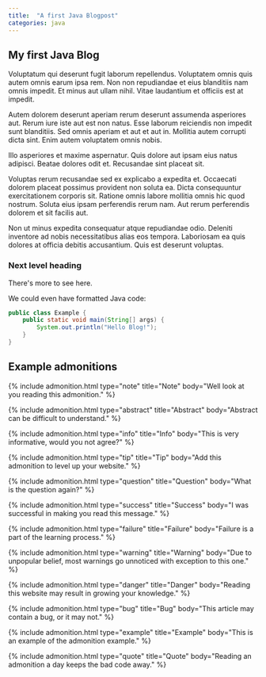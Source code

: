 ```yaml
---
title:  "A first Java Blogpost"
categories: java
---
```


## My first Java Blog
Voluptatum qui deserunt fugit laborum repellendus. Voluptatem omnis quis autem omnis earum ipsa rem. Non non repudiandae et eius blanditiis nam omnis impedit. Et minus aut ullam nihil. Vitae laudantium et officiis est at impedit.

Autem dolorem deserunt aperiam rerum deserunt assumenda asperiores aut. Rerum iure iste aut est non natus. Esse laborum reiciendis non impedit sunt blanditiis. Sed omnis aperiam et aut et aut in. Mollitia autem corrupti dicta sint. Enim autem voluptatem omnis nobis.

Illo asperiores et maxime aspernatur. Quis dolore aut ipsam eius natus adipisci. Beatae dolores odit et. Recusandae sint placeat sit.

Voluptas rerum recusandae sed ex explicabo a expedita et. Occaecati dolorem placeat possimus provident non soluta ea. Dicta consequuntur exercitationem corporis sit. Ratione omnis labore mollitia omnis hic quod nostrum. Soluta eius ipsam perferendis rerum nam. Aut rerum perferendis dolorem et sit facilis aut.

Non ut minus expedita consequatur atque repudiandae odio. Deleniti inventore ad nobis necessitatibus alias eos tempora. Laboriosam ea quis dolores at officia debitis accusantium. Quis est deserunt voluptas.

### Next level heading
There's more to see here.

We could even have formatted Java code:

```java
public class Example {
    public static void main(String[] args) {
        System.out.println("Hello Blog!");
    }
}
```

## Example admonitions


{% include admonition.html type="note" title="Note" body="Well look at you reading this admonition." %}

{% include admonition.html type="abstract" title="Abstract" body="Abstract can be difficult to understand." %}

{% include admonition.html type="info" title="Info" body="This is very informative, would you not agree?" %}

{% include admonition.html type="tip" title="Tip" body="Add this admonition to level up your website." %}

{% include admonition.html type="question" title="Question" body="What is the question again?" %}

{% include admonition.html type="success" title="Success" body="I was successful in making you read this message." %}

{% include admonition.html type="failure" title="Failure" body="Failure is a part of the learning process." %}

{% include admonition.html type="warning" title="Warning" body="Due to unpopular belief, most warnings go unnoticed with exception to this one." %}

{% include admonition.html type="danger" title="Danger" body="Reading this website may result in growing your knowledge." %}

{% include admonition.html type="bug" title="Bug" body="This article may contain a bug, or it may not." %}

{% include admonition.html type="example" title="Example" body="This is an example of the admonition example." %}

{% include admonition.html type="quote" title="Quote" body="Reading an admonition a day keeps the bad code away." %}
